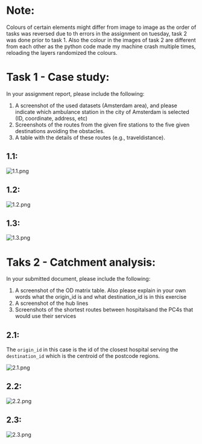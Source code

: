 # Note:
Colours of certain elements might differ from image to image as the order of tasks was reversed due to th errors in the assignment on tuesday, task 2 was done prior to task 1. Also the colour in the images of task 2 are different from each other as the python code made my machine crash multiple times, reloading the layers randomized the colours.

# Task 1 - Case study:
In your assignment report, please include the following: 
1) A screenshot of the used datasets (Amsterdam area), and please indicate which ambulance station in the city of Amsterdam is selected (ID, coordinate, address, etc)
2) Screenshots of the routes from the given fire stations to the five given destinations avoiding the obstacles.
3) A table with the details of these routes (e.g., traveldistance).

## 1.1:
![1.1.png](1.1.png)

## 1.2:
![1.2.png](1.2.png)

## 1.3:
![1.3.png](1.3.png)

<div class="page"/>

# Taks 2 - Catchment analysis:
In your submitted document, please include the following: 
1) A screenshot of the OD matrix table. Also please explain in your own words what the origin_id is and what destination_id is in this exercise
2) A screenshot of the hub lines
3) Screenshots of the shortest routes between hospitalsand the PC4s that would use their services

## 2.1:
The `origin_id` in this case is the id of the closest hospital serving the `destination_id` which is the centroid of the postcode regions.

![2.1.png](2.1.png)

## 2.2:
![2.2.png](2.2.png)

## 2.3:
![2.3.png](2.3.png)
